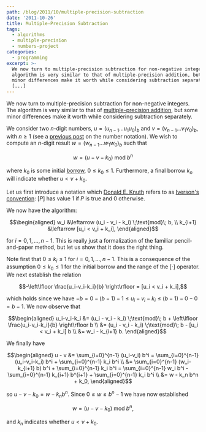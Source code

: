 ```yaml
---
path: /blog/2011/10/multiple-precision-subtraction
date: '2011-10-26'
title: Multiple-Precision Subtraction
tags:
  - algorithms
  - multiple-precision
  - numbers-project
categories:
  - programming
excerpt: >-
  We now turn to multiple-precision subtraction for non-negative integers. The
  algorithm is very similar to that of multiple-precision addition, but some
  minor differences make it worth while considering subtraction separately.
  [...]
---
```

We now turn to multiple-precision subtraction for non-negative integers. The algorithm is very similar to that of [multiple-precision addition](/blog/2011/10/multiple-precision-addition), but some minor differences make it worth while considering subtraction separately.

We consider two $n$-digit numbers, $u=(u_{n-1} \ldots u_1 u_0)_b$ and $v=(v_{n-1} \ldots v_1 v_0)_b$, with $n \geq 1$ (see a [previous post](/blog/2011/10/multiple-precision-number-representation) on the number notation). We wish to compute an $n$-digit result $w=(w_{n-1} \ldots w_1 w_0)_b$ such that

$$w = (u - v - k_0) \;\text{mod}\; b^n$$

where $k_0$ is some initial [borrow](http://mathworld.wolfram.com/Borrow.html), $0 \leq k_0 \leq 1$. Furthermore, a final borrow $k_n$ will indicate whether $u < v+k_0$.

Let us first introduce a notation which [Donald E. Knuth](http://www-cs-faculty.stanford.edu/~uno/) refers to as [Iverson's convention](http://en.wikipedia.org/wiki/Iverson_bracket): $[P]$ has value $1$ if $P$ is true and $0$ otherwise.

We now have the algorithm:

$$\begin{aligned} w_i     &\leftarrow (u_i - v_i - k_i) \;\text{mod}\; b, \\ k_{i+1} &\leftarrow [u_i < v_i + k_i], \end{aligned}$$

for $i = 0, 1, \ldots, n-1$. This is really just a formalization of the familiar pencil-and-paper method, but let us show that it does the right thing.

Note first that $0 \leq k_i \leq 1$ for $i = 0, 1, \ldots, n-1$. This is a consequence of the assumption $0 \leq k_0 \leq 1$ for the initial borrow and the range of the $[\cdot]$ operator. We next establish the relation

$$-\left\lfloor \frac{u_i-v_i-k_i}{b} \right\rfloor = [u_i < v_i + k_i],$$

which holds since we have $-b = 0-(b-1)-1 \leq u_i-v_i-k_i \leq (b-1)-0-0 = b-1$. We now observe that

$$\begin{aligned} u_i-v_i-k_i &= (u_i - v_i - k_i) \;\text{mod}\; b + \left\lfloor \frac{u_i-v_i-k_i}{b} \right\rfloor b \\ &= (u_i - v_i - k_i) \;\text{mod}\; b - [u_i < v_i + k_i] b \\ &= w_i - k_{i+1} b. \end{aligned}$$

We finally have

$$\begin{aligned} u - v &= \sum_{i=0}^{n-1} (u_i-v_i) b^i = \sum_{i=0}^{n-1} (u_i-v_i-k_i) b^i + \sum_{i=0}^{n-1} k_i b^i \\ &= \sum_{i=0}^{n-1} (w_i-k_{i+1} b) b^i + \sum_{i=0}^{n-1} k_i b^i = \sum_{i=0}^{n-1} w_i b^i - \sum_{i=0}^{n-1} k_{i+1} b^{i+1} + \sum_{i=0}^{n-1} k_i b^i \\ &= w - k_n b^n + k_0, \end{aligned}$$

so $u-v-k_0 = w-k_n b^n$. Since $0 \leq w \leq b^n-1$ we have now established

$$w = (u - v - k_0) \;\text{mod}\; b^n,$$

and $k_n$ indicates whether $u < v+k_0$.
